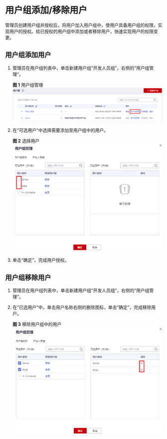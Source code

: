 # 用户组添加/移除用户<a name="iam_03_0002"></a>

管理员创建用户组并授权后，将用户加入用户组中，使用户具备用户组的权限，实现用户的授权。给已授权的用户组中添加或者移除用户，快速实现用户的权限变更。

## 用户组添加用户<a name="section13174442163212"></a>

1.  管理员在用户组列表中，单击新建用户组“开发人员组”，右侧的“用户组管理“。

    **图 1**  用户组管理<a name="fig18644183715915"></a>  
    ![](figures/用户组管理.png "用户组管理")

2.  在“可选用户”中选择需要添加至用户组中的用户。

    **图 2**  选择用户<a name="fig1914615506914"></a>  
    ![](figures/选择用户.png "选择用户")

3.  单击“确定”，完成用户授权。

## 用户组移除用户<a name="section651117322241"></a>

1.  管理员在用户组列表中，单击新建用户组“开发人员组”，右侧的“用户组管理“。
2.  在“已选用户”中，单击用户名称右侧的删除图标，单击“确定”，完成移除用户。

    **图 3**  移除用户组中的用户<a name="fig17966858102816"></a>  
    ![](figures/移除用户组中的用户.png "移除用户组中的用户")



